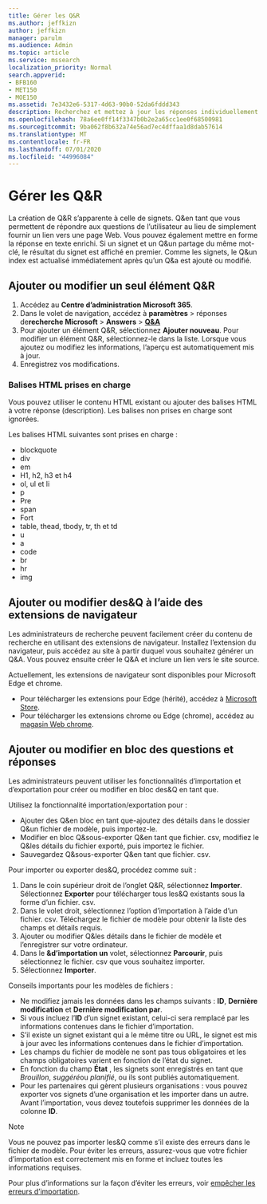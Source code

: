 ```yaml
---
title: Gérer les Q&R
ms.author: jeffkizn
author: jeffkizn
manager: parulm
ms.audience: Admin
ms.topic: article
ms.service: mssearch
localization_priority: Normal
search.appverid:
- BFB160
- MET150
- MOE150
ms.assetid: 7e3432e6-5317-4d63-90b0-52da6fddd343
description: Recherchez et mettez à jour les réponses individuellement ou utilisez les outils de recherche Microsoft disponibles pour modifier les&Q en une seule fois.
ms.openlocfilehash: 78a6ee0ff14f3347b0b2e2a65cc1ee0f68500981
ms.sourcegitcommit: 9ba062f8b632a74e56ad7ec4dffaa1d8dab57614
ms.translationtype: MT
ms.contentlocale: fr-FR
ms.lasthandoff: 07/01/2020
ms.locfileid: "44996084"
---
```

# <a name="manage-qas"></a>Gérer les Q&R

La création de Q&R s’apparente à celle de signets. Q&en tant que vous permettent de répondre aux questions de l’utilisateur au lieu de simplement fournir un lien vers une page Web. Vous pouvez également mettre en forme la réponse en texte enrichi. Si un signet et un Q&un partage du même mot-clé, le résultat du signet est affiché en premier. Comme les signets, le Q&un index est actualisé immédiatement après qu’un Q&a est ajouté ou modifié.

## <a name="add-or-edit-a-single-qa"></a>Ajouter ou modifier un seul élément Q&R

1. Accédez au **Centre d’administration Microsoft 365**.
1. Dans le volet de navigation, accédez à **paramètres**  >  réponses de**recherche Microsoft**  >  **Answers**  >  [**Q&A**](https://admin.microsoft.com/Adminportal/Home#/MicrosoftSearch/qnas)
1. Pour ajouter un élément Q&R, sélectionnez **Ajouter nouveau**.
Pour modifier un élément Q&R, sélectionnez-le dans la liste. Lorsque vous ajoutez ou modifiez les informations, l’aperçu est automatiquement mis à jour.
1. Enregistrez vos modifications.

### <a name="supported-html-tags"></a>Balises HTML prises en charge

Vous pouvez utiliser le contenu HTML existant ou ajouter des balises HTML à votre réponse (description). Les balises non prises en charge sont ignorées.

Les balises HTML suivantes sont prises en charge :

- blockquote
- div
- em
- H1, h2, h3 et h4
- ol, ul et li
- p
- Pre
- span
- Fort
- table, thead, tbody, tr, th et td
- u
- a
- code
- br
- hr
- img

## <a name="add-or-edit-qas-using-browser-extensions"></a>Ajouter ou modifier des&Q à l’aide des extensions de navigateur

Les administrateurs de recherche peuvent facilement créer du contenu de recherche en utilisant des extensions de navigateur. Installez l’extension du navigateur, puis accédez au site à partir duquel vous souhaitez générer un Q&A. Vous pouvez ensuite créer le Q&A et inclure un lien vers le site source.

Actuellement, les extensions de navigateur sont disponibles pour Microsoft Edge et chrome.

- Pour télécharger les extensions pour Edge (hérité), accédez à [Microsoft Store](https://www.microsoft.com/p/microsoft-search-content-creator/9nrqdbcbwq55?activetab=pivot:overviewtab).
- Pour télécharger les extensions chrome ou Edge (chrome), accédez au [magasin Web chrome](https://chrome.google.com/webstore/detail/microsoft-search-content/nocnablpaoeecfmfnjoheefkogmleipm).

## <a name="bulk-add-or-edit-qas"></a>Ajouter ou modifier en bloc des questions et réponses

Les administrateurs peuvent utiliser les fonctionnalités d’importation et d’exportation pour créer ou modifier en bloc des&Q en tant que.

Utilisez la fonctionnalité importation/exportation pour :

- Ajouter des Q&en bloc en tant que-ajoutez des détails dans le dossier Q&un fichier de modèle, puis importez-le.
- Modifier en bloc Q&sous-exporter Q&en tant que fichier. csv, modifiez le Q&les détails du fichier exporté, puis importez le fichier.
- Sauvegardez Q&sous-exporter Q&en tant que fichier. csv.

Pour importer ou exporter des&Q, procédez comme suit :

1. Dans le coin supérieur droit de l’onglet Q&R, sélectionnez **Importer**.
Sélectionnez **Exporter** pour télécharger tous les&Q existants sous la forme d’un fichier. csv.
1. Dans le volet droit, sélectionnez l’option d’importation à l’aide d’un fichier. csv. Téléchargez le fichier de modèle pour obtenir la liste des champs et détails requis.
1. Ajouter ou modifier Q&les détails dans le fichier de modèle et l’enregistrer sur votre ordinateur.
1. Dans le **&d’importation un** volet, sélectionnez **Parcourir**, puis sélectionnez le fichier. csv que vous souhaitez importer.
1. Sélectionnez **Importer**.

Conseils importants pour les modèles de fichiers :

- Ne modifiez jamais les données dans les champs suivants : **ID**, **Dernière modification** et **Dernière modification par**.
- Si vous incluez l’**ID** d’un signet existant, celui-ci sera remplacé par les informations contenues dans le fichier d’importation.
- S’il existe un signet existant qui a le même titre ou URL, le signet est mis à jour avec les informations contenues dans le fichier d’importation.
- Les champs du fichier de modèle ne sont pas tous obligatoires et les champs obligatoires varient en fonction de l’état du signet.
- En fonction du champ **État** , les signets sont enregistrés en tant que *Brouillon*, *suggéré*ou *planifié*, ou ils sont publiés automatiquement.
- Pour les partenaires qui gèrent plusieurs organisations : vous pouvez exporter vos signets d’une organisation et les importer dans un autre. Avant l’importation, vous devez toutefois supprimer les données de la colonne **ID**.

> [!NOTE]
> Vous ne pouvez pas importer les&Q comme s’il existe des erreurs dans le fichier de modèle. Pour éviter les erreurs, assurez-vous que votre fichier d’importation est correctement mis en forme et incluez toutes les informations requises.

Pour plus d’informations sur la façon d’éviter les erreurs, voir [empêcher les erreurs d’importation](manage-bookmarks.md#prevent-import-errors).
